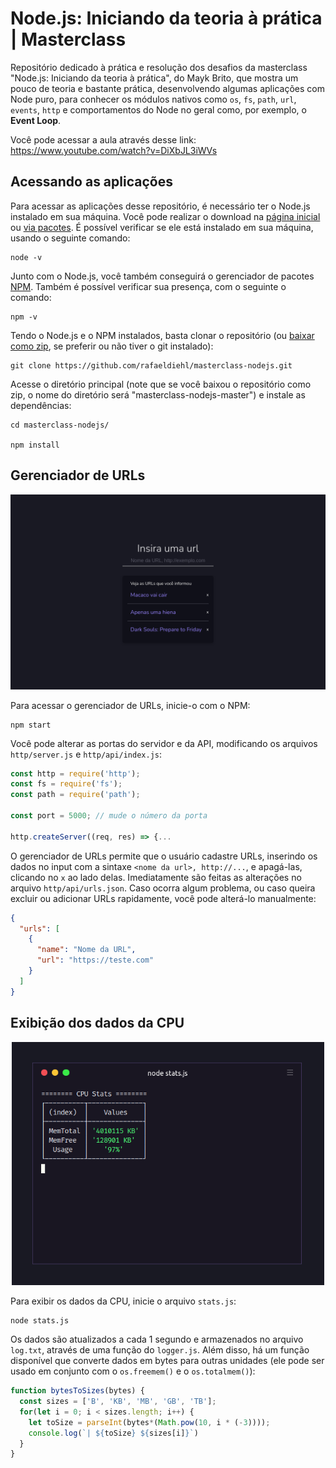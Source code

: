 # Node.js: Iniciando da teoria à prática | Masterclass</h1>
Repositório dedicado à prática e resolução dos desafios da masterclass "Node.js: Iniciando da teoria à prática", do Mayk Brito, que mostra um pouco de teoria e bastante prática, desenvolvendo algumas aplicações com Node puro, para conhecer os módulos nativos como `os`, `fs`, `path`, `url`, `events`, `http` e comportamentos do Node no geral como, por exemplo, o **Event Loop**.

Você pode acessar a aula através desse link: <a href="https://www.youtube.com/watch?v=DiXbJL3iWVs">https://www.youtube.com/watch?v=DiXbJL3iWVs</a><br>

## Acessando as aplicações
Para acessar as aplicações desse repositório, é necessário ter o Node.js instalado em sua máquina. Você pode realizar o download na <a href="">página inicial</a> ou <a href="https://nodejs.org/en/download/package-manager/">via pacotes</a>. É possível verificar se ele está instalado em sua máquina, usando o seguinte comando:
```
node -v
```
Junto com o Node.js, você também conseguirá o gerenciador de pacotes <a href="https://www.npmjs.com">NPM</a>. Também é possível verificar sua presença, com o seguinte o comando:
```
npm -v
```
Tendo o Node.js e o NPM instalados, basta clonar o repositório (ou <a href="https://github.com/rafaeldiehl/masterclass-nodejs/archive/master.zip">baixar como zip</a>, se preferir ou não tiver o git instalado):
```
git clone https://github.com/rafaeldiehl/masterclass-nodejs.git
```
Acesse o diretório principal (note que se você baixou o repositório como zip, o nome do diretório será "masterclass-nodejs-master") e instale as dependências:
```
cd masterclass-nodejs/

npm install
```

## Gerenciador de URLs

<div align="center">
  <img src="./.github/my-urls.png" width="700" />
</div>

Para acessar o gerenciador de URLs, inicie-o com o NPM:
```
npm start
```

Você pode alterar as portas do servidor e da API, modificando os arquivos `http/server.js` e `http/api/index.js`:
```js
const http = require('http');
const fs = require('fs');
const path = require('path');

const port = 5000; // mude o número da porta

http.createServer((req, res) => {...
```
O gerenciador de URLs permite que o usuário cadastre URLs, inserindo os dados no input com a sintaxe `<nome da url>, http://...`, e apagá-las, clicando no `x` ao lado delas. Imediatamente são feitas as alterações no arquivo `http/api/urls.json`. Caso ocorra algum problema, ou caso queira excluir ou adicionar URLs rapidamente, você pode alterá-lo manualmente:
```json
{
  "urls": [
    {
      "name": "Nome da URL",
      "url": "https://teste.com"
    }
  ]
}
```

## Exibição dos dados da CPU

<div align="center">
  <img src="./.github/stats.png" width="500" />
</div>

Para exibir os dados da CPU, inicie o arquivo `stats.js`:
```
node stats.js
```
Os dados são atualizados a cada 1 segundo e armazenados no arquivo `log.txt`, através de uma função do `logger.js`. Além disso, há um função disponível que converte dados em bytes para outras unidades (ele pode ser usado em conjunto com o `os.freemem()` e o `os.totalmem()`): 
```js
function bytesToSizes(bytes) {
  const sizes = ['B', 'KB', 'MB', 'GB', 'TB'];
  for(let i = 0; i < sizes.length; i++) {
    let toSize = parseInt(bytes*(Math.pow(10, i * (-3))));
    console.log(`| ${toSize} ${sizes[i]}`)
  }
}
```

